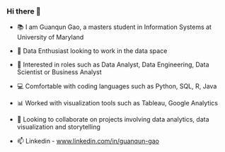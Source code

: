 ### Hi there 👋

<!--
**lukegao11/lukegao11** is a ✨ _special_ ✨ repository because its `README.md` (this file) appears on your GitHub profile.

Here are some ideas to get you started:

- 🔭 I’m currently working on ...
- 🌱 I’m currently learning ...
- 👯 I’m looking to collaborate on ...
- 🤔 I’m looking for help with ...
- 💬 Ask me about ...
- 📫 How to reach me: ...
- 😄 Pronouns: ...
- ⚡ Fun fact: ...
-->

* 📚 I am Guanqun Gao, a masters student in Information Systems at University of Maryland

* 🤔 Data Enthusiast looking to work in the data space

* 💼 Interested in roles such as Data Analyst, Data Engineering, Data Scientist or Business Analyst

* 💻 Comfortable with coding languages such as Python, SQL, R, Java

* 📊 Worked with visualization tools such as Tableau, Google Analytics

* 👯 Looking to collaborate on projects involving data analytics, data visualization and storytelling

* 📫 Linkedin - www.linkedin.com/in/guanqun-gao
